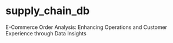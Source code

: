 # supply_chain_db
E-Commerce Order Analysis: Enhancing Operations and Customer Experience through Data Insights
